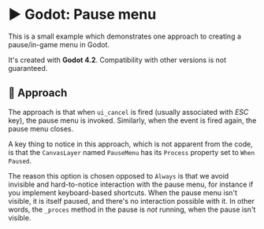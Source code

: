 # ▶️ Godot: Pause menu

This is a small example which demonstrates one approach to creating a pause/in-game menu in Godot.

It's created with **Godot 4.2**. Compatibility with other versions is not guaranteed.

## 🚧 Approach

The approach is that when ``ui_cancel`` is fired (usually associated with _ESC_ key), the pause menu is invoked.
Similarly, when the event is fired again, the pause menu closes.

A key thing to notice in this approach, which is not apparent from the code, is that the ``CanvasLayer`` named ``PauseMenu``
has its ``Process`` property set to ``When Paused``.

The reason this option is chosen opposed to ``Always`` is that we avoid invisible and hard-to-notice interaction with the pause menu, for instance if you implement keyboard-based shortcuts. When the pause menu isn't visible, it is itself paused, and there's no interaction possible with it. In other words, the ``_proces`` method in the pause is _not_ running, when the pause isn't visible.
